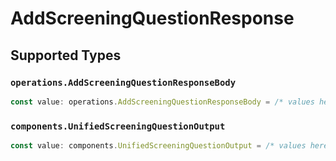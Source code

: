 # AddScreeningQuestionResponse


## Supported Types

### `operations.AddScreeningQuestionResponseBody`

```typescript
const value: operations.AddScreeningQuestionResponseBody = /* values here */
```

### `components.UnifiedScreeningQuestionOutput`

```typescript
const value: components.UnifiedScreeningQuestionOutput = /* values here */
```

